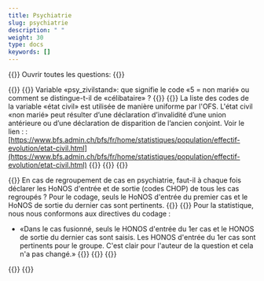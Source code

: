 ```yaml
---
title: Psychiatrie 
slug: psychiatrie
description: " "
weight: 30
type: docs
keywords: []
---
```


{{<faqBlock>}}
Ouvrir toutes les questions: {{<collapsibleGroupCommand groupId="psychiatrie">}}

{{<numberedList>}}
{{<listItem>}}
Variable «psy_zivilstand»: que signifie le code «5 = non marié» ou comment se distingue-t-il de «célibataire» ?
{{<collapsibleBlock groupId="psychiatrie">}}
{{<markdown>}}
La liste des codes de la variable «état civil» est utilisée de manière uniforme par l'OFS. L'état civil «non marié» peut résulter d’une déclaration d’invalidité d’une union antérieure ou d’une déclaration de disparition de l’ancien conjoint. Voir le lien : : [https://www.bfs.admin.ch/bfs/fr/home/statistiques/population/effectif-evolution/etat-civil.html](https://www.bfs.admin.ch/bfs/fr/home/statistiques/population/effectif-evolution/etat-civil.html) 
{{</markdown>}}
{{</collapsibleBlock>}}
{{</listItem>}}

{{<listItem>}}
En cas de regroupement de cas en psychiatrie, faut-il à chaque fois déclarer les HoNOS d'entrée et de sortie (codes CHOP) de tous les cas regroupés ? Pour le codage, seuls le HoNOS d'entrée du premier cas et le HoNOS de sortie du dernier cas sont pertinents.
{{<collapsibleBlock groupId="psychiatrie">}}
{{<markdown>}}
Pour la statistique, nous nous conformons aux directives du codage : 
-   «Dans le cas fusionné, seuls le HONOS d'entrée du 1er cas et le HONOS de sortie du dernier cas sont saisis. Les HONOS d'entrée du 1er cas sont pertinents pour le groupe. C'est clair pour l'auteur de la question et cela n'a pas changé.»
{{</markdown>}}
{{</collapsibleBlock>}}
{{</listItem>}}

{{</numberedList>}}
{{</faqBlock>}}